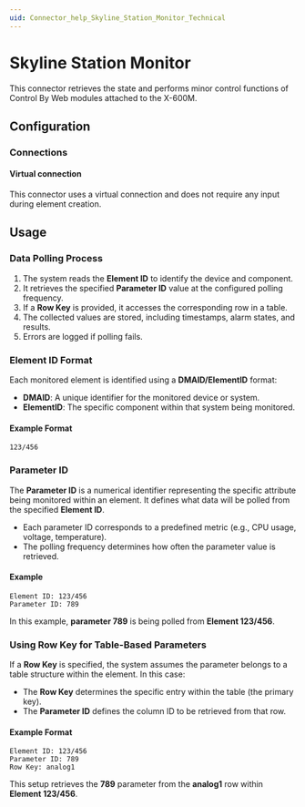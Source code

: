 ```yaml
---
uid: Connector_help_Skyline_Station_Monitor_Technical
---
```


# Skyline Station Monitor

This connector retrieves the state and performs minor control functions of Control By Web modules attached to the X-600M.
## Configuration

### Connections

#### Virtual connection

This connector uses a virtual connection and does not require any input during element creation.

## Usage

### **Data Polling Process**
1. The system reads the **Element ID** to identify the device and component.
2. It retrieves the specified **Parameter ID** value at the configured polling frequency.
3. If a **Row Key** is provided, it accesses the corresponding row in a table.
4. The collected values are stored, including timestamps, alarm states, and results.
5. Errors are logged if polling fails.

### **Element ID Format**
Each monitored element is identified using a **DMAID/ElementID** format:
- **DMAID**: A unique identifier for the monitored device or system.
- **ElementID**: The specific component within that system being monitored.

#### **Example Format**
```
123/456
```

### **Parameter ID**
The **Parameter ID** is a numerical identifier representing the specific attribute being monitored within an element. It defines what data will be polled from the specified **Element ID**.

- Each parameter ID corresponds to a predefined metric (e.g., CPU usage, voltage, temperature).
- The polling frequency determines how often the parameter value is retrieved.

#### **Example**
```
Element ID: 123/456
Parameter ID: 789
```
In this example, **parameter 789** is being polled from **Element 123/456**.

### **Using Row Key for Table-Based Parameters**
If a **Row Key** is specified, the system assumes the parameter belongs to a table structure within the element. In this case:
- The **Row Key** determines the specific entry within the table (the primary key).
- The **Parameter ID** defines the column ID to be retrieved from that row.

#### **Example Format**
```
Element ID: 123/456
Parameter ID: 789
Row Key: analog1
```
This setup retrieves the **789** parameter from the **analog1** row within **Element 123/456**.
